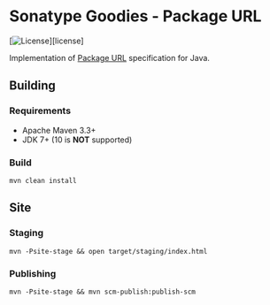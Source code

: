 <!--

    Copyright (c) 2018-present Sonatype, Inc. All rights reserved.

    This program is licensed to you under the Apache License Version 2.0,
    and you may not use this file except in compliance with the Apache License Version 2.0.
    You may obtain a copy of the Apache License Version 2.0 at http://www.apache.org/licenses/LICENSE-2.0.

    Unless required by applicable law or agreed to in writing,
    software distributed under the Apache License Version 2.0 is distributed on an
    "AS IS" BASIS, WITHOUT WARRANTIES OR CONDITIONS OF ANY KIND, either express or implied.
    See the Apache License Version 2.0 for the specific language governing permissions and limitations there under.

-->
# Sonatype Goodies - Package URL

[![License](https://img.shields.io/github/license/sonatype/package-url-java.svg?label=License)][license]

Implementation of [Package URL](https://github.com/package-url/purl-spec) specification for Java.

## Building

### Requirements

* Apache Maven 3.3+
* JDK 7+ (10 is **NOT** supported)

### Build

    mvn clean install

## Site 

### Staging

    mvn -Psite-stage && open target/staging/index.html 

### Publishing

    mvn -Psite-stage && mvn scm-publish:publish-scm
